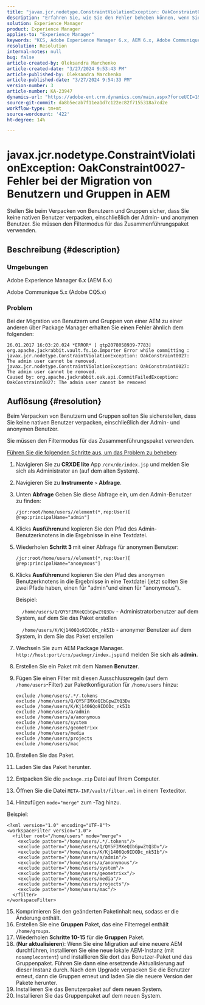 ```yaml
---
title: "javax.jcr.nodetype.ConstraintViolationException: OakConstraint0027 error when migrating users and groups in AEM"
description: "Erfahren Sie, wie Sie den Fehler beheben können, wenn Sie Benutzer und Gruppen über Package Manager von einer AEM zu einer anderen migrieren."
solution: Experience Manager
product: Experience Manager
applies-to: "Experience Manager"
keywords: "KCS, Adobe Experience Manager 6.x, AEM 6.x, Adobe Communique 5.x, Adobe CQ5.x, javax.jcr.nodetype.ConstraintViolationException: OakConstraint0027 error, migrate, user, group"
resolution: Resolution
internal-notes: null
bug: false
article-created-by: Oleksandra Marchenko
article-created-date: "3/27/2024 9:53:43 PM"
article-published-by: Oleksandra Marchenko
article-published-date: "3/27/2024 9:54:33 PM"
version-number: 3
article-number: KA-23947
dynamics-url: "https://adobe-ent.crm.dynamics.com/main.aspx?forceUCI=1&pagetype=entityrecord&etn=knowledgearticle&id=654a5077-84ec-ee11-a203-6045bd03c412"
source-git-commit: da8b5ecab7f11ea1d7c122ec82f7155318a7cd2e
workflow-type: tm+mt
source-wordcount: '422'
ht-degree: 14%

---
```


# javax.jcr.nodetype.ConstraintViolationException: OakConstraint0027-Fehler bei der Migration von Benutzern und Gruppen in AEM


Stellen Sie beim Verpacken von Benutzern und Gruppen sicher, dass Sie keine nativen Benutzer verpacken, einschließlich der Admin- und anonymen Benutzer. Sie müssen den Filtermodus für das Zusammenführungspaket verwenden.

## Beschreibung {#description}


### Umgebungen

Adobe Experience Manager 6.x (AEM 6.x)

Adobe Communique 5.x (Adobe CQ5.x)

### Problem

Bei der Migration von Benutzern und Gruppen von einer AEM zu einer anderen über Package Manager erhalten Sie einen Fehler ähnlich dem folgenden:


```
26.01.2017 16:03:20.024 *ERROR* [ qtp2078058939-7783]  org.apache.jackrabbit.vault.fs.io.Importer Error while committing : javax.jcr.nodetype.ConstraintViolationException: OakConstraint0027: The admin user cannot be removed.
javax.jcr.nodetype.ConstraintViolationException: OakConstraint0027: The admin user cannot be removed.
Caused by: org.apache.jackrabbit.oak.api.CommitFailedException: OakConstraint0027: The admin user cannot be removed
```



## Auflösung {#resolution}


Beim Verpacken von Benutzern und Gruppen sollten Sie sicherstellen, dass Sie keine nativen Benutzer verpacken, einschließlich der Admin- und anonymen Benutzer.

Sie müssen den Filtermodus für das Zusammenführungspaket verwenden.

<u>Führen Sie die folgenden Schritte aus, um das Problem zu beheben</u>:

1. Navigieren Sie zu <b>CRXDE lite</b> App `/crx/de/index.jsp` und melden Sie sich als Administrator an (auf dem alten System).
2. Navigieren Sie zu <b>Instrumente</b> `>`  <b>Abfrage</b>.
3. Unten <b>Abfrage</b> Geben Sie diese Abfrage ein, um den Admin-Benutzer zu finden:






   ```
   /jcr:root/home/users//element(*,rep:User)[ @rep:principalName="admin"]
   ```




4. Klicks <b>Ausführen</b>und kopieren Sie den Pfad des Admin-Benutzerknotens in die Ergebnisse in eine Textdatei.
5. Wiederholen <b>Schritt 3 </b>mit einer Abfrage für anonymen Benutzer:






   ```
   /jcr:root/home/users//element(*,rep:User)[ @rep:principalName="anonymous"]
   ```




6. Klicks <b>Ausführen</b>und kopieren Sie den Pfad des anonymen Benutzerknotens in die Ergebnisse in eine Textdatei (jetzt sollten Sie zwei Pfade haben, einen für &quot;admin&quot;und einen für &quot;anonymous&quot;).

   Beispiel:

       `/home/users/Q/QY5FIMXeQIbGpwZtQ3Dv` - Administratorbenutzer auf dem System, auf dem Sie das Paket erstellen

       `/home/users/K/Kj1406Qo9IDODc_nk5Ib` - anonymer Benutzer auf dem System, in dem Sie das Paket erstellen


7. Wechseln Sie zum AEM Package Manager. `http://host:port/crx/packmgr/index.jsp`und melden Sie sich als <b>admin</b>.
8. Erstellen Sie ein Paket mit dem Namen <b>Benutzer</b>.


9. Fügen Sie einen Filter mit diesen Ausschlussregeln (auf dem `/home/users`-Filter) zur Paketkonfiguration für `/home/users` hinzu:




   ```
   exclude /home/users/.*/.tokens
   exclude /home/users/Q/QY5FIMXeQIbGpwZtQ3Dv
   exclude /home/users/K/Kj1406Qo9IDODc_nk5Ib
   exclude /home/users/a/admin
   exclude /home/users/a/anonymous
   exclude /home/users/system
   exclude /home/users/geometrixx
   exclude /home/users/media
   exclude /home/users/projects
   exclude /home/users/mac
   ```




10. Erstellen Sie das Paket.
11. Laden Sie das Paket herunter.
12. Entpacken Sie die `package.zip` Datei auf Ihrem Computer.
13. Öffnen Sie die Datei `META-INF/vault/filter.xml` in einem Texteditor.
14. Hinzufügen `mode="merge"` zum -Tag hinzu.

   Beispiel:




   ```
   <?xml version="1.0" encoding="UTF-8"?>
   <workspaceFilter version="1.0">
     <filter root="/home/users" mode="merge">
       <exclude pattern="/home/users/.*/.tokens"/>
       <exclude pattern="/home/users/Q/QY5FIMXeQIbGpwZtQ3Dv"/>
       <exclude pattern="/home/users/K/Kj1406Qo9IDODc_nk5Ib"/>
       <exclude pattern="/home/users/a/admin"/>
       <exclude pattern="/home/users/a/anonymous"/>
       <exclude pattern="/home/users/system"/>
       <exclude pattern="/home/users/geometrixx"/>
       <exclude pattern="/home/users/media"/>
       <exclude pattern="/home/users/projects"/>
       <exclude pattern="/home/users/mac"/>
     </filter>
   </workspaceFilter>
   ```




15. Komprimieren Sie den geänderten Paketinhalt neu, sodass er die Änderung enthält.
16. Erstellen Sie eine <b>Gruppen</b> Paket, das eine Filterregel enthält `/home/groups`.
17. Wiederholen <b>Schritte 10-15</b> für die <b>Gruppen</b> Paket.
18. (<b>Nur aktualisieren</b>): Wenn Sie eine Migration auf eine neuere AEM durchführen, installieren Sie eine neue lokale AEM-Instanz (mit `nosamplecontent`) und installieren Sie dort das Benutzer-Paket und das Gruppenpaket. Führen Sie dann eine ersetzende Aktualisierung auf dieser Instanz durch. Nach dem Upgrade verpacken Sie die Benutzer erneut, dann die Gruppen erneut und laden Sie die neuere Version der Pakete herunter.
19. Installieren Sie das Benutzerpaket auf dem neuen System.
20. Installieren Sie das Gruppenpaket auf dem neuen System.



